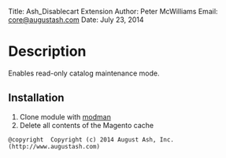Title:  Ash_Disablecart Extension
Author: Peter McWilliams
Email:  core@augustash.com
Date:   July 23, 2014

# Description

Enables read-only catalog maintenance mode.

Installation
------------

1. Clone module with [modman](https://github.com/colinmollenhour/modman)
2. Delete all contents of the Magento cache

```
@copyright  Copyright (c) 2014 August Ash, Inc. (http://www.augustash.com)
```
